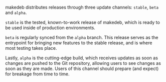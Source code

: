 makedeb distributes releases through three update channels: `stable`, `beta` and `alpha`.

`stable` is the tested, known-to-work release of makedeb, which is ready to be used inside of production environments.

`beta` is regularly synced from the `alpha` branch. This release serves as the entrypoint for bringing new features to the stable release, and is where most testing takes place.

Lastly, `alpha` is the cutting-edge build, which receives updates as soon as changes are pushed to the Git repository, allowing users to see changes as soon as they are made. Users of this channel should prepare (and expect) for breakage from time to time.

